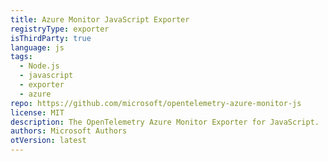 ```yaml
---
title: Azure Monitor JavaScript Exporter
registryType: exporter
isThirdParty: true
language: js
tags:
  - Node.js
  - javascript
  - exporter
  - azure
repo: https://github.com/microsoft/opentelemetry-azure-monitor-js
license: MIT
description: The OpenTelemetry Azure Monitor Exporter for JavaScript.
authors: Microsoft Authors
otVersion: latest
---
```

